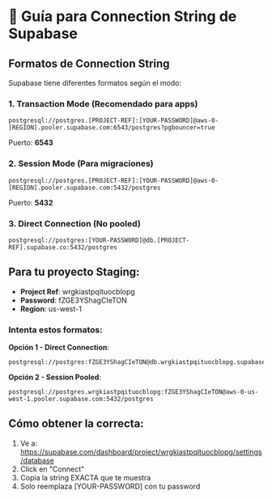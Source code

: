 # 🔗 Guía para Connection String de Supabase

## Formatos de Connection String

Supabase tiene diferentes formatos según el modo:

### 1. Transaction Mode (Recomendado para apps)
```
postgresql://postgres.[PROJECT-REF]:[YOUR-PASSWORD]@aws-0-[REGION].pooler.supabase.com:6543/postgres?pgbouncer=true
```
Puerto: **6543**

### 2. Session Mode (Para migraciones)
```
postgresql://postgres.[PROJECT-REF]:[YOUR-PASSWORD]@aws-0-[REGION].pooler.supabase.com:5432/postgres
```
Puerto: **5432**

### 3. Direct Connection (No pooled)
```
postgresql://postgres:[YOUR-PASSWORD]@db.[PROJECT-REF].supabase.co:5432/postgres
```

## Para tu proyecto Staging:

- **Project Ref**: wrgkiastpqituocblopg
- **Password**: fZGE3YShagCIeTON
- **Region**: us-west-1

### Intenta estos formatos:

**Opción 1 - Direct Connection**:
```
postgresql://postgres:fZGE3YShagCIeTON@db.wrgkiastpqituocblopg.supabase.co:5432/postgres
```

**Opción 2 - Session Pooled**:
```
postgresql://postgres.wrgkiastpqituocblopg:fZGE3YShagCIeTON@aws-0-us-west-1.pooler.supabase.com:5432/postgres
```

## Cómo obtener la correcta:

1. Ve a: https://supabase.com/dashboard/project/wrgkiastpqituocblopg/settings/database
2. Click en "Connect"
3. Copia la string EXACTA que te muestra
4. Solo reemplaza [YOUR-PASSWORD] con tu password